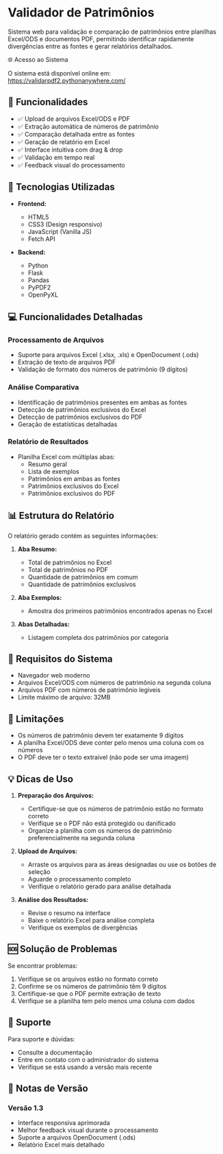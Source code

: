 # Validador de Patrimônios

Sistema web para validação e comparação de patrimônios entre planilhas Excel/ODS e documentos PDF, permitindo identificar rapidamente divergências entre as fontes e gerar relatórios detalhados.

🌐 Acesso ao Sistema

O sistema está disponível online em:
https://validarpdf2.pythonanywhere.com/

## 🌟 Funcionalidades

- ✅ Upload de arquivos Excel/ODS e PDF
- ✅ Extração automática de números de patrimônio
- ✅ Comparação detalhada entre as fontes
- ✅ Geração de relatório em Excel
- ✅ Interface intuitiva com drag & drop
- ✅ Validação em tempo real
- ✅ Feedback visual do processamento

## 🚀 Tecnologias Utilizadas

- **Frontend:**
  - HTML5
  - CSS3 (Design responsivo)
  - JavaScript (Vanilla JS)
  - Fetch API

- **Backend:**
  - Python
  - Flask
  - Pandas
  - PyPDF2
  - OpenPyXL

## 💻 Funcionalidades Detalhadas

### Processamento de Arquivos
- Suporte para arquivos Excel (.xlsx, .xls) e OpenDocument (.ods)
- Extração de texto de arquivos PDF
- Validação de formato dos números de patrimônio (9 dígitos)

### Análise Comparativa
- Identificação de patrimônios presentes em ambas as fontes
- Detecção de patrimônios exclusivos do Excel
- Detecção de patrimônios exclusivos do PDF
- Geração de estatísticas detalhadas

### Relatório de Resultados
- Planilha Excel com múltiplas abas:
  - Resumo geral
  - Lista de exemplos
  - Patrimônios em ambas as fontes
  - Patrimônios exclusivos do Excel
  - Patrimônios exclusivos do PDF

## 📊 Estrutura do Relatório

O relatório gerado contém as seguintes informações:

1. **Aba Resumo:**
   - Total de patrimônios no Excel
   - Total de patrimônios no PDF
   - Quantidade de patrimônios em comum
   - Quantidade de patrimônios exclusivos

2. **Aba Exemplos:**
   - Amostra dos primeiros patrimônios encontrados apenas no Excel

3. **Abas Detalhadas:**
   - Listagem completa dos patrimônios por categoria

## 🔧 Requisitos do Sistema

- Navegador web moderno
- Arquivos Excel/ODS com números de patrimônio na segunda coluna
- Arquivos PDF com números de patrimônio legíveis
- Limite máximo de arquivo: 32MB

## 🚨 Limitações

- Os números de patrimônio devem ter exatamente 9 dígitos
- A planilha Excel/ODS deve conter pelo menos uma coluna com os números
- O PDF deve ter o texto extraível (não pode ser uma imagem)

## 💡 Dicas de Uso

1. **Preparação dos Arquivos:**
   - Certifique-se que os números de patrimônio estão no formato correto
   - Verifique se o PDF não está protegido ou danificado
   - Organize a planilha com os números de patrimônio preferencialmente na segunda coluna

2. **Upload de Arquivos:**
   - Arraste os arquivos para as áreas designadas ou use os botões de seleção
   - Aguarde o processamento completo
   - Verifique o relatório gerado para análise detalhada

3. **Análise dos Resultados:**
   - Revise o resumo na interface
   - Baixe o relatório Excel para análise completa
   - Verifique os exemplos de divergências

## 🆘 Solução de Problemas

Se encontrar problemas:

1. Verifique se os arquivos estão no formato correto
2. Confirme se os números de patrimônio têm 9 dígitos
3. Certifique-se que o PDF permite extração de texto
4. Verifique se a planilha tem pelo menos uma coluna com dados

## 👥 Suporte

Para suporte e dúvidas:
- Consulte a documentação
- Entre em contato com o administrador do sistema
- Verifique se está usando a versão mais recente

## 📝 Notas de Versão

### Versão 1.3
- Interface responsiva aprimorada
- Melhor feedback visual durante o processamento
- Suporte a arquivos OpenDocument (.ods)
- Relatório Excel mais detalhado
